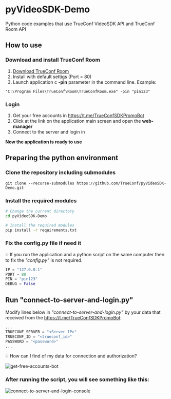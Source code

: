 # pyVideoSDK-Demo
Python code examples that use TrueConf VideoSDK API and TrueConf Room API

## How to use

### Download and install TrueConf Room

   1. [Download TrueConf Room](https://github.com/TrueConf/pyVideoSDK/blob/main/download.md)
   1. Install with default settigs (Port = 80)
   1. Launch application c **-pin** parameter in the command line. Example:
   ```
   "C:\Program Files\TrueConf\Room\TrueConfRoom.exe" -pin "pin123"
   ```

### Login

   1. Get your free accounts in https://t.me/TrueConfSDKPromoBot
   1. Click at the link on the application main screen and open the **web-manager**
   1. Connect to the server and login in

**Now the application is ready to use**   

## Preparing the python environment

### Clone the repository including submodules

```
git clone --recurse-submodules https://github.com/TrueConf/pyVideoSDK-Demo.git
```

### Install the required modules

```bash
# Change the current directory
cd pyVideoSDK-Demo
```

```bash
# Install the required modules
pip install -r requirements.txt
```

### Fix the config.py file if need it

💡 If you run the application and a python script on the same computer then to fix the _"config.py"_ is not required.

```python
IP = "127.0.0.1"
PORT = 80
PIN = "pin123"
DEBUG = False
```

## Run "connect-to-server-and-login.py"

Modify lines below in _"connect-to-server-and-login.py"_ by your data that received from the https://t.me/TrueConfSDKPromoBot:


```python
...
TRUECONF_SERVER = "<Server IP>"
TRUECONF_ID = "<trueconf_id>"
PASSWORD = "<password>"
...
```

💡 How can I find of my data for connection and authorization?

![get-free-accounts-bot](https://user-images.githubusercontent.com/33928051/171378668-096026ee-356c-477e-95f4-2cac2fcf9679.png)

### After running the script, you will see something like this:

![connect-to-server-and-login-console](https://user-images.githubusercontent.com/33928051/171176897-5401a223-66af-4558-a151-15a46bddf189.png)


